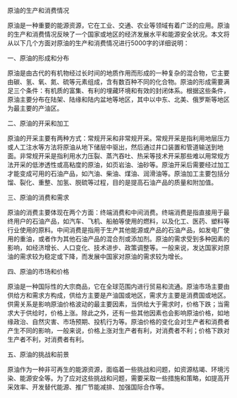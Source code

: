 


原油的生产和消费情况

原油是一种重要的能源资源，它在工业、交通、农业等领域有着广泛的应用。原油的生产和消费情况反映了一个国家或地区的经济发展水平和能源安全状况。本文将从以下几个方面对原油的生产和消费情况进行5000字的详细说明：

一、原油的形成和分布

原油是由古代的有机物经过长时间的地质作用而形成的一种复杂的混合物，它主要由碳、氢、氧、氮、硫等元素组成，含有数百种不同的化合物。原油的形成需要满足三个条件：有机质的富集、有利的埋藏环境和有效的封闭体系。根据这些条件，原油主要分布在陆架、陆缘和陆内盆地等地区，其中以中东、北美、俄罗斯等地区为最主要的产油区。

二、原油的开采和加工

原油的开采主要有两种方式：常规开采和非常规开采。常规开采是指利用地层压力或人工注水等方法将原油从地下储层中驱出，然后通过井口装置和管道输送到地面。非常规开采是指利用水力压裂、蒸汽吞吐、热采等技术开采那些难以用常规方法开采的低渗透性或高粘度的原油，如页岩油、油砂等。原油开采后需要经过加工才能变成可用的石油产品，如汽油、柴油、煤油、润滑油等。原油加工主要包括分馏、裂化、重整、加氢、脱硫等过程，目的是提高石油产品的质量和附加值。

三、原油的消费和需求

原油的消费主要体现在两个方面：终端消费和中间消费。终端消费是指直接用于最终用户的石油产品，如汽车、飞机、船舶等使用的燃料，以及化工、医药、塑料等行业使用的原料。中间消费是指用于生产其他能源或产品的石油产品，如发电厂使用的重油，或者作为其他石油产品的混合剂或添加剂。原油的需求受到多种因素的影响，如经济增长、人口变化、技术进步、政策调整等。一般来说，发达国家对原油的需求较为稳定或下降，而发展中国家对原油的需求较为增长。

四、原油的市场和价格

原油是一种国际性的大宗商品，它在全球范围内进行贸易和流通。原油市场主要由供给方和需求方构成，供给方主要是产油国或地区，需求方主要是消费国或地区。供需关系是影响原油价格波动的最主要因素，当供给大于需求时，价格下跌；当需求大于供给时，价格上涨。除此之外，还有一些其他因素也会影响原油价格，如地缘政治、自然灾害、市场预期、投机行为等。原油价格的变化会对生产者和消费者产生不同的影响，一般来说，价格上涨对生产者有利，对消费者不利；价格下跌对生产者不利，对消费者有利。

五、原油的挑战和前景

原油作为一种非可再生的能源资源，面临着一些挑战和问题，如资源枯竭、环境污染、能源安全等。为了应对这些挑战和问题，需要采取一些措施和策略，如提高开采效率、开发替代能源、推广节能减排、加强国际合作等。